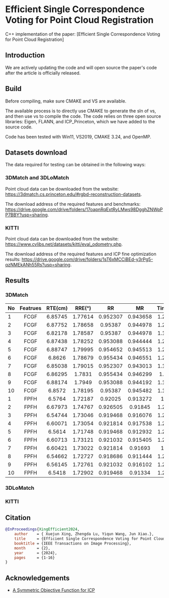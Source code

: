 # Efficient Single Correspondence Voting for Point Cloud Registration

C++ implementation of the paper: [Efficient Single Correspondence Voting for Point Cloud Registration]

## Introduction
We are actively updating the code and will open source the paper's code after the article is officially released.

## Build
Before compiling, make sure CMAKE and VS are available.

The available process is to directly use CMAKE to generate the sln of vs, and then use vs to compile the code. The code relies on three open source libraries: Eigen, FLANN, and ICP_Princeton, which we have added to the source code.

Code has been tested with  Win11, VS2019, CMAKE 3.24, and OpenMP.

## Datasets download

The data required for testing can be obtained in the following ways:
### 3DMatch and 3DLoMatch

Point cloud data can be downloaded from the website: https://3dmatch.cs.princeton.edu/#rgbd-reconstruction-datasets.

The download address of the required features and benchmarks: https://drive.google.com/drive/folders/17oapnRqExtRyLMws98DgghZNWpPP7BBY?usp=sharing.

### KITTI
Point cloud data can be downloaded from the website: https://www.cvlibs.net/datasets/kitti/eval_odometry.php.

The download address of the required features and ICP fine optimization results: https://drive.google.com/drive/folders/1sT6xMCCiBEd-y3rPg5-qzNMEkANh55Rs?usp=sharing.



## Results

### 3DMatch

| No|	Featrues	|RTE(cm)	|RRE(°)	|RR	|MR	|Times(s)|
|:---|:---------:|:--------:|:--------:|:--------:|:--------:|:--------:|
|1 |FCGF |6.85745 |1.77614 |0.952307 |0.943658 |1.20518|
|2 |FCGF |6.87752 |1.78658 |0.95387 |0.944978 |1.24206|
|3 |FCGF |6.82178 |1.78587 |0.95387 |0.944978 |1.18448|
|4 |FCGF |6.87438 |1.78252 |0.953088 |0.944444 |1.24133|
|5 |FCGF |6.88747 |1.79995 |0.954652 |0.945513 |1.21201|
|6 |FCGF |6.8626 |1.78679 |0.955434 |0.946551 |1.20418|
|7 |FCGF |6.85038 |1.79015 |0.952307 |0.943013 |1.19815|
|8 |FCGF |6.86295 |1.7831 |0.955434 |0.946299 |1.2756|
|9 |FCGF |6.88174 |1.7949 |0.953088 |0.944192 |1.19476|
|10 |FCGF |6.8572 |1.78195 |0.95387 |0.945482 |1.18919|
|1 |FPFH |6.5764 |1.72187 |0.92025 |0.913272 |1.278|
|2 |FPFH |6.67973 |1.74767 |0.926505 |0.91845 |1.23604|
|3 |FPFH |6.54744 |1.73046 |0.919468 |0.916076 |1.21749|
|4 |FPFH |6.60071 |1.73054 |0.921814 |0.917538 |1.22337|
|5 |FPFH |6.5614 |1.71748 |0.919468 |0.912932 |1.23793|
|6 |FPFH |6.60713 |1.73121 |0.921032 |0.915405 |1.22113|
|7 |FPFH |6.60421 |1.73022 |0.921814 |0.91693 |1.239|
|8 |FPFH |6.54662 |1.72727 |0.918686 |0.911444 |1.24808|
|9 |FPFH |6.56145 |1.72761 |0.921032 |0.916102 |1.24822|
|10 |FPFH |6.5418 |1.72902 |0.919468 |0.91334 |1.25248|


### 3DLoMatch



### KITTI


## Citation

```bibtex
@InProceedings{XingEfficient2024,
    author    = { Xuejun Xing, Zhengda Lu, Yiqun Wang, Jun Xiao.},
    title     = {Efficient Single Correspondence Voting for Point Cloud Registration},
    booktitle = {IEEE Transactions on Image Processing},
    month     = {2},
    year      = {2024},
    pages     = {1-16}
}
```

## Acknowledgements

- [A Symmetric Objective Function for ICP](https://gfx.cs.princeton.edu/pubs/Rusinkiewicz_2019_ASO/)